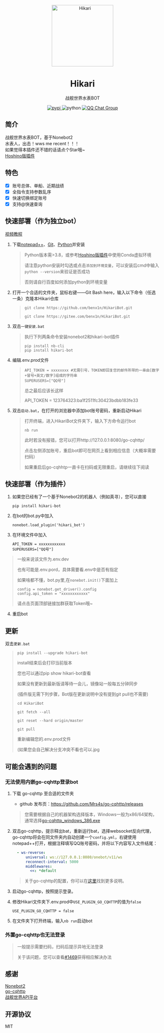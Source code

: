 <!-- markdownlint-disable MD033 MD041 -->
<p align="center">
  <a href="https://github.com/benx1n/HikariBot"><img src="https://s2.loli.net/2022/05/28/SFsER8m6TL7jwJ2.png" alt="Hikari " style="width:200px; height:200px" ></a>
</p>

<div align="center">

# Hikari

<!-- prettier-ignore-start -->
<!-- markdownlint-disable-next-line MD036 -->
战舰世界水表BOT
<!-- prettier-ignore-end -->

</div>

<p align="center">
  <a href="https://pypi.python.org/pypi/hikari-bot">
    <img src="https://img.shields.io/pypi/v/hikari-bot" alt="pypi">
  </a>
  <img src="https://img.shields.io/badge/python-3.8.0+-blue" alt="python">
  <a href="https://jq.qq.com/?_wv=1027&k=S2WcTKi5">
    <img src="https://img.shields.io/badge/QQ%E7%BE%A4-967546463-orange?style=flat-square" alt="QQ Chat Group">
  </a>
</p>

## 简介

战舰世界水表BOT，基于Nonebot2<br>
水表人，出击！wws me recent！！！<br>
如果觉得本插件还不错的话请点个Star哦~<br>
[Hoshino版插件](https://github.com/benx1n/wows-stats-bot)

## 特色

- [x] 账号总体、单船、近期战绩
- [x] 全指令支持参数乱序
- [x] 快速切换绑定账号
- [x] 支持@快速查询

## 快速部署（作为独立bot）
[视频教程](https://www.bilibili.com/video/BV1r5411X7pr)
1. 下载[notepad++](https://notepad-plus-plus.org/downloads/)、[Git](https://git-scm.com/download/win)、[Python](https://www.python.org/downloads/windows/)并安装
    >Python版本需>3.8，或参考[Hoshino版插件](https://github.com/benx1n/wows-stats-bot)中使用Conda虚拟环境
    >
    >请注意python安装时勾选或点击`添加到环境变量`，可以安装后cmd中输入`python --version`来验证是否成功
    >
    >否则请自行百度如何添加python到环境变量

3. 打开一个合适的文件夹，鼠标右键——Git Bash here，输入以下命令（任选一条）克隆本Hikari仓库
   > ```
   > git clone https://github.com/benx1n/HikariBot.git
   >
   > git clone https://gitee.com/benx1n/HikariBot.git
   > ```
3. 双击`一键安装.bat` 

   >执行下列两条命令安装nonebot2和hikari-bot插件
   > ```
   > pip install nb-cli
   > pip install hikari-bot
   > ```
   >
4. 编辑.env.prod文件
   > ```
   > API_TOKEN = xxxxxxxx #无需引号，TOKEN即回复您的邮件所带的一串由[数字+冒号+英文/数字]组成的字符串
   >SUPERUSERS=["QQ号"] 
   > ```
   >总之最后应该长这样
   >
   >API_TOKEN = 123764323:ba1f2511fc30423bdbb183fe33

5. 双击`启动.bat`，在打开的浏览器中添加bot账号密码，重新启动Hikari
    >打开终端，进入HikariBot文件夹下，输入下方命令运行bot
    >```
    >nb run
    >```
    >此时若没有报错，您可以打开http://127.0.0.1:8080/go-cqhttp/
    >
    >点击左侧添加账号，重启bot即可在网页上看到相应信息（大概率需要扫码）
    >
    >如果重启后go-cqhhtp一直卡在扫码或无限重启，请继续往下阅读


## 快速部署（作为插件）
1. 如果您已经有了一个基于Nonebot2的机器人（例如真寻），您可以直接
    ```
    pip install hikari-bot
    ```
2. 在bot的bot.py中加入
    ```
    nonebot.load_plugin('hikari_bot')
    ```
3. 在环境文件中加入
    ```
    API_TOKEN = xxxxxxxxxxxx
    SUPERUSERS=["QQ号"] 
    ```
>一般来说该文件为.env.dev
>
>也有可能是.env.pord，具体需要看.env中是否有指定
>
>如果啥都不懂，bot.py里,在`nonebot.init()`下面加上
>```
>config = nonebot.get_driver().config
>config.api_token = "xxxxxxxxxxxx"
>```
>请点击页面顶部链接加群获取Token哦~
>
4. 重启bot

## 更新
双击`更新.bat`

>```
>pip install --upgrade hikari-bot
>```
>install结束后会打印当前版本
>
>您也可以通过pip show hikari-bot查看
>
>如果没有更新到最新版请等待一会儿，镜像站一般每五分钟同步
>
>(插件版无需下列步骤，Bot版在更新说明中没有提到git pull也不需要)
>```
>cd HikariBot
>
>git fetch --all
>
>git reset --hard origin/master
>
>git pull
>```
>
>重新编辑您的.env.prod文件
>
>(如果您会自己解决分支冲突不看也可以.jpg

## 可能会遇到的问题

### 无法使用内嵌go-cqhttp登录bot

1. 下载 go-cqhttp 至合适的文件夹

    - github 发布页：https://github.com/Mrs4s/go-cqhttp/releases

    > 您需要根据自己的机器架构选择版本，Windows一般为x86/64架构，通常选择[go-cqhttp_windows_386.exe](https://github.com/Mrs4s/go-cqhttp/releases/download/v1.0.0-rc1/go-cqhttp_windows_386.exe)

2. 双击go-cqhttp，提示释出bat，重新运行bat，选择websocket反向代理，go-cqhttp将会在同文件夹内自动创建一个`config.yml`，右键使用notepad++打开，根据注释填写QQ账号密码，并将以下内容写入文件结尾：

    ```yaml
      - ws-reverse:
          universal: ws://127.0.0.1:8080/onebot/v11/ws
          reconnect-interval: 5000
          middlewares:
            <<: *default
    ```
    
    > 关于go-cqhttp的配置，你可以在[这里](https://docs.go-cqhttp.org/guide/config.html#%E9%85%8D%E7%BD%AE%E4%BF%A1%E6%81%AF)找到更多说明。

3. 启动go-cqhttp，按照提示登录。


4. 修改Hikari文件夹下.env.prod中`USE_PLUGIN_GO_CQHTTP`的值为`false`
    ```
    USE_PLUGIN_GO_CQHTTP = false
    ```
5. 在文件夹下打开终端，输入`nb run`启动bot

### 外置go-cqhttp也无法登录
>一般提示需要扫码，扫码后提示异地无法登录
>
>关于该问题，您可以查看[#1469](https://github.com/Mrs4s/go-cqhttp/issues/1469)获得相应解决办法
## 感谢

[Nonebot2](https://github.com/nonebot/nonebot2)<br>
[go-cqhttp](https://github.com/Mrs4s/go-cqhttp)<br>
[战舰世界API平台](https://wows.linxun.link/)<br>

## 开源协议

MIT
